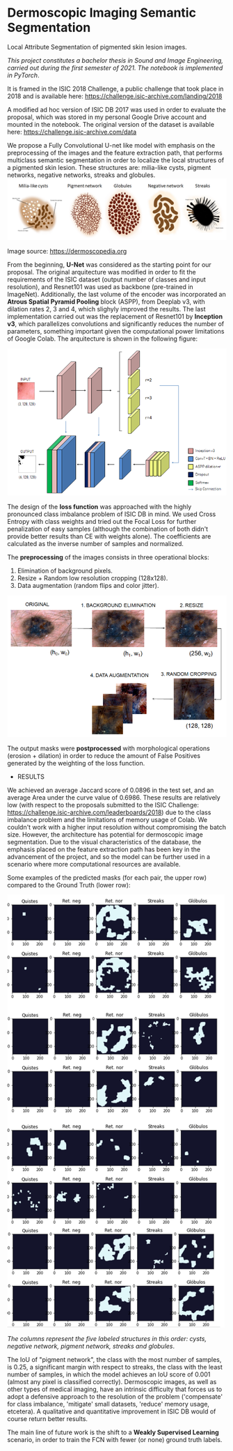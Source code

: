 # Dermoscopic Imaging Semantic Segmentation
Local Attribute Segmentation of pigmented skin lesion images.

*This project constitutes a bachelor thesis in Sound and Image Engineering, carried out during the first semester of 2021. The notebook is implemented in PyTorch*. 

It is framed in the ISIC 2018 Challenge, a public challenge that took place in 2018 and is available here: https://challenge.isic-archive.com/landing/2018

A modified ad hoc version of ISIC DB 2017 was used in order to evaluate the proposal, which was stored in my personal Google Drive account and mounted in the notebook. The original version of the dataset is available here: https://challenge.isic-archive.com/data 


We propose a Fully Convolutional U-net like model with emphasis on the preprocessing of the images and the feature extraction path, that performs multiclass semantic segmentation in order to localize the local structures of a pigmented skin lesion. These structures are: milia-like cysts, pigment networks, negative networks, streaks and globules.   
![Structures](https://github.com/CesarCaramazana/DermoscopicSegmentation/blob/main/images/structures.PNG)

Image source: https://dermoscopedia.org

From the beginning, **U-Net** was considered as the starting point for our proposal. The original arquitecture was modified in order to fit the requirements of the ISIC dataset (output number of classes and input resolution), and Resnet101 was used as backbone (pre-trained in ImageNet). Additionally, the last volume of the encoder was incorporated an **Atrous Spatial Pyramid Pooling** block (ASPP), from Deeplab v3, with dilation rates 2, 3 and 4, which slighyly improved the results. The last implementation carried out was the replacement of Resnet101 by **Inception v3**, which parallelizes convolutions and significantly reduces the number of parameters, something important given the computational power limitations of Google Colab. The arquitecture is shown in the following figure:

![arq](https://github.com/CesarCaramazana/DermoscopicSegmentation/blob/main/images/unet_inception.PNG)


The design of the **loss function** was approached with the highly pronounced class imbalance problem of ISIC DB in mind. We used Cross Entropy with class weights and tried out the Focal Loss for further penalization of easy samples (although the combination of both didn't provide better results than CE with weights alone). The coefficients are calculated as the inverse number of samples and normalized. 


The **preprocessing** of the images consists in three operational blocks: 

1. Elimination of background pixels. 
2. Resize + Random low resolution cropping (128x128).
3. Data augmentation (random flips and color jitter).

<img src="https://github.com/CesarCaramazana/DermoscopicSegmentation/blob/main/images/preproc_pipeline.png?raw=True" width="731px">


The output masks were **postprocessed** with morphological operations (erosion + dilation) in order to reduce the amount of False Positives generated by the weighting of the loss function.

- RESULTS


We achieved an average Jaccard score of 0.0896 in the test set, and an average Area under the curve value of 0.6986. These results are relatively low (with respect to the proposals submitted to the ISIC Challenge: https://challenge.isic-archive.com/leaderboards/2018) due to the class imbalance problem and the limitations of memory usage of Colab. We couldn't work with a higher input resolution without compromising the batch size. However, the architecture has potential for dermoscopic image segmentation. Due to the visual characteristics of the database, the emphasis placed on the feature extraction path has been key in the advancement of the project, and so the model can be further used in a scenario where more computational resources are available.

Some examples of the predicted masks (for each pair, the upper row) compared to the Ground Truth (lower row):

<img src="https://github.com/CesarCaramazana/DermoscopicSegmentation/blob/main/images/output.png?raw=True" width = "500px">

*The columns represent the five labeled structures in this order: cysts, negative network, pigment network, streaks and globules*.

The IoU of "pigment network", the class with the most number of samples, is 0.25, a significant margin with respect to streaks, the class with the least number of samples, in which the model achieves an IoU score of 0.001 (almost any pixel is classified correctly). Dermoscopic images, as well as other types of medical imaging, have an intrinsic difficulty that forces us to adopt a defensive approach to the resolution of the problem ('compensate' for class imbalance, 'mitigate' small datasets, 'reduce' memory usage, etcetera). A qualitative and quantitative improvement in ISIC DB would of course return better results. 


The main line of future work is the shift to a **Weakly Supervised Learning** scenario, in order to train the FCN with fewer (or none) ground truth labels.

